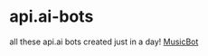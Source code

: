 # api.ai-bots
all these api.ai bots created just in a day!
[MusicBot](https://console.dialogflow.com/api-client/demo/embedded/d8f38669-2cc8-41a1-989c-2871d568eaa6)
